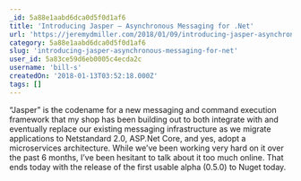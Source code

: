 ```yaml
---
_id: 5a88e1aabd6dca0d5f0d1af6
title: 'Introducing Jasper — Asynchronous Messaging for .Net'
url: 'https://jeremydmiller.com/2018/01/09/introducing-jasper-asynchronous-messaging-for-net/'
category: 5a88e1aabd6dca0d5f0d1af6
slug: 'introducing-jasper-asynchronous-messaging-for-net'
user_id: 5a83ce59d6eb0005c4ecda2c
username: 'bill-s'
createdOn: '2018-01-13T03:52:18.000Z'
tags: []
---
```


“Jasper” is the codename for a new messaging and command execution framework that my shop has been building out to both integrate with and eventually replace our existing messaging infrastructure as we migrate applications to Netstandard 2.0, ASP.Net Core, and yes, adopt a microservices architecture. While we’ve been working very hard on it over the past 6 months, I’ve been hesitant to talk about it too much online. That ends today with the release of the first usable alpha (0.5.0) to Nuget today.
